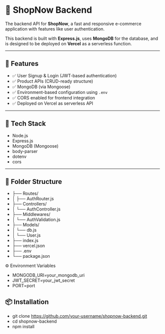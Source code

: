 # 🛒 ShopNow Backend

The backend API for **ShopNow**, a fast and responsive e-commerce application with features like user authentication.

This backend is built with **Express.js**, uses **MongoDB** for the database, and is designed to be deployed on **Vercel** as a serverless function.

---

## 🚀 Features

- ✅ User Signup & Login (JWT-based authentication)
- ✅ Product APIs (CRUD-ready structure)
- ✅ MongoDB (via Mongoose)
- ✅ Environment-based configuration using `.env`
- ✅ CORS enabled for frontend integration
- ✅ Deployed on Vercel as serverless API

---

## 🧱 Tech Stack

- Node.js
- Express.js
- MongoDB (Mongoose)
- body-parser
- dotenv
- cors


---

## 📁 Folder Structure
- ├── Routes/
- │ ├── AuthRouter.js
- ├── Controllers/
- │ └── AuthController.js
- ├── Middlewares/
- │ └── AuthValidation.js
- ├── Models/
- │ └── db.js
- │ └── User.js
- ├── index.js
- ├── vercel.json
- ├── .env
- └── package.json

⚙️ Environment Variables

- MONGODB_URI=your_mongodb_uri
- JWT_SECRET=your_jwt_secret
- PORT=port


## 📦 Installation
- git clone https://github.com/your-username/shopnow-backend.git
- cd shopnow-backend
- npm install

